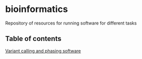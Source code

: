 # bioinformatics

Repository of resources for running software for different tasks

## Table of contents
[Variant calling and phasing software](https://github.com/nikhita-damaraju/bioinformatics/blob/main/phasing_resources.md)

